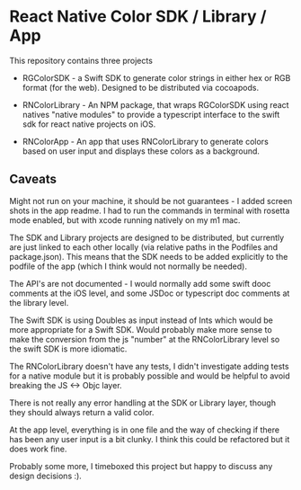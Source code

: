 # React Native Color SDK / Library / App

This repository contains three projects

- RGColorSDK - a Swift SDK to generate color strings in either hex or RGB format (for the web). Designed to be distributed via cocoapods. 

- RNColorLibrary - An NPM package, that wraps RGColorSDK using react natives "native modules" to provide a typescript interface to the swift sdk for react native projects on iOS.

- RNColorApp - An app that uses RNColorLibrary to generate colors based on user input and displays these colors as a background. 

## Caveats

Might not run on your machine, it should be not guarantees - I added screen shots in the app readme. I had to run the commands in terminal with rosetta mode enabled, but with xcode running natively on my m1 mac.

The SDK and Library projects are designed to be distributed, but currently are just linked to each other locally (via relative paths in the Podfiles and package.json). This means that the SDK needs to be added explicitly to the podfile of the app (which I think would not normally be needed).

The API's are not documented - I would normally add some swift dooc comments at the iOS level, and some JSDoc or typescript doc comments at the library level. 

The Swift SDK is using Doubles as input instead of Ints which would be more appropriate for a Swift SDK. Would probably make more sense to make the conversion from the js "number" at the RNColorLibrary level so the swift SDK is more idiomatic. 

The RNColorLibrary doesn't have any tests, I didn't investigate adding tests for a native module but it is probably possible and would be helpful to avoid breaking the JS <-> Objc layer. 

There is not really any error handling at the SDK or Library layer, though they should always return a valid color.

At the app level, everything is in one file and the way of checking if there has been any user input is a bit clunky. I think this could be refactored but it does work fine. 

Probably some more, I timeboxed this project but happy to discuss any design decisions :). 






